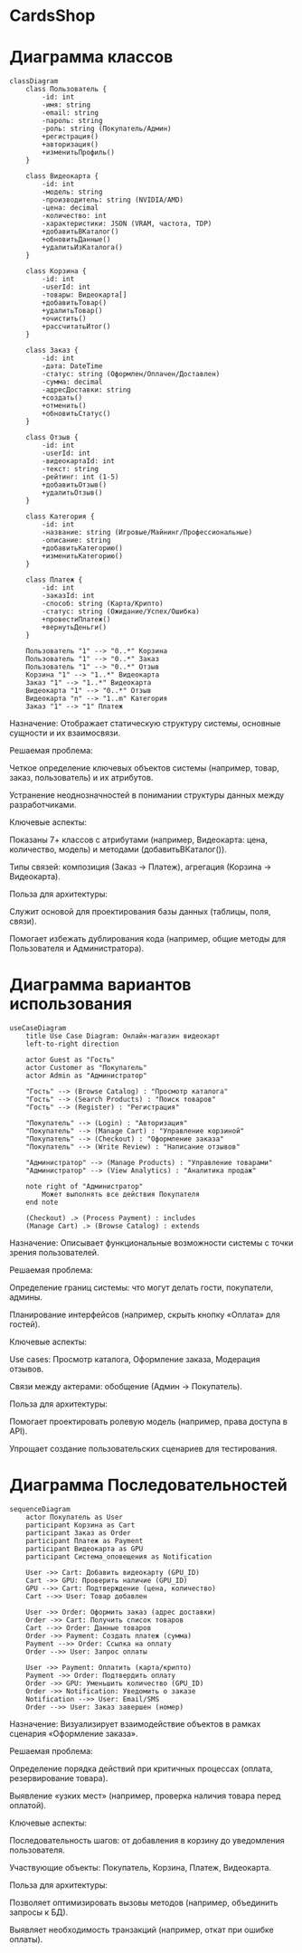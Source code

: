 # CardsShop

# Диаграмма классов
``` mermaid
classDiagram
    class Пользователь {
        -id: int
        -имя: string
        -email: string
        -пароль: string
        -роль: string (Покупатель/Админ)
        +регистрация()
        +авторизация()
        +изменитьПрофиль()
    }

    class Видеокарта {
        -id: int
        -модель: string
        -производитель: string (NVIDIA/AMD)
        -цена: decimal
        -количество: int
        -характеристики: JSON (VRAM, частота, TDP)
        +добавитьВКаталог()
        +обновитьДанные()
        +удалитьИзКаталога()
    }

    class Корзина {
        -id: int
        -userId: int
        -товары: Видеокарта[]
        +добавитьТовар()
        +удалитьТовар()
        +очистить()
        +рассчитатьИтог()
    }

    class Заказ {
        -id: int
        -дата: DateTime
        -статус: string (Оформлен/Оплачен/Доставлен)
        -сумма: decimal
        -адресДоставки: string
        +создать()
        +отменить()
        +обновитьСтатус()
    }

    class Отзыв {
        -id: int
        -userId: int
        -видеокартаId: int
        -текст: string
        -рейтинг: int (1-5)
        +добавитьОтзыв()
        +удалитьОтзыв()
    }

    class Категория {
        -id: int
        -название: string (Игровые/Майнинг/Профессиональные)
        -описание: string
        +добавитьКатегорию()
        +изменитьКатегорию()
    }

    class Платеж {
        -id: int
        -заказId: int
        -способ: string (Карта/Крипто)
        -статус: string (Ожидание/Успех/Ошибка)
        +провестиПлатеж()
        +вернутьДеньги()
    }

    Пользователь "1" --> "0..*" Корзина
    Пользователь "1" --> "0..*" Заказ
    Пользователь "1" --> "0..*" Отзыв
    Корзина "1" --> "1..*" Видеокарта
    Заказ "1" --> "1..*" Видеокарта
    Видеокарта "1" --> "0..*" Отзыв
    Видеокарта "n" --> "1..m" Категория
    Заказ "1" --> "1" Платеж
```
Назначение: Отображает статическую структуру системы, основные сущности и их взаимосвязи.

Решаемая проблема:

Четкое определение ключевых объектов системы (например, товар, заказ, пользователь) и их атрибутов.

Устранение неоднозначностей в понимании структуры данных между разработчиками.

Ключевые аспекты:

Показаны 7+ классов с атрибутами (например, Видеокарта: цена, количество, модель) и методами (добавитьВКаталог()).

Типы связей: композиция (Заказ → Платеж), агрегация (Корзина → Видеокарта).

Польза для архитектуры:

Служит основой для проектирования базы данных (таблицы, поля, связи).

Помогает избежать дублирования кода (например, общие методы для Пользователя и Администратора).

# Диаграмма вариантов использования
```mermaid
useCaseDiagram
    title Use Case Diagram: Онлайн-магазин видеокарт
    left-to-right direction
    
    actor Guest as "Гость"
    actor Customer as "Покупатель"
    actor Admin as "Администратор"
    
    "Гость" --> (Browse Catalog) : "Просмотр каталога"
    "Гость" --> (Search Products) : "Поиск товаров"
    "Гость" --> (Register) : "Регистрация"
    
    "Покупатель" --> (Login) : "Авторизация"
    "Покупатель" --> (Manage Cart) : "Управление корзиной"
    "Покупатель" --> (Checkout) : "Оформление заказа"
    "Покупатель" --> (Write Review) : "Написание отзывов"
    
    "Администратор" --> (Manage Products) : "Управление товарами"
    "Администратор" --> (View Analytics) : "Аналитика продаж"
    
    note right of "Администратор"
        Может выполнять все действия Покупателя
    end note
    
    (Checkout) .> (Process Payment) : includes
    (Manage Cart) .> (Browse Catalog) : extends
```

Назначение: Описывает функциональные возможности системы с точки зрения пользователей.

Решаемая проблема:

Определение границ системы: что могут делать гости, покупатели, админы.

Планирование интерфейсов (например, скрыть кнопку «Оплата» для гостей).

Ключевые аспекты:

Use cases: Просмотр каталога, Оформление заказа, Модерация отзывов.

Связи между актерами: обобщение (Админ → Покупатель).

Польза для архитектуры:

Помогает проектировать ролевую модель (например, права доступа в API).

Упрощает создание пользовательских сценариев для тестирования.

# Диаграмма Последовательностей
```mermaid
sequenceDiagram
    actor Покупатель as User
    participant Корзина as Cart
    participant Заказ as Order
    participant Платеж as Payment
    participant Видеокарта as GPU
    participant Система_оповещения as Notification

    User ->> Cart: Добавить видеокарту (GPU_ID)
    Cart ->> GPU: Проверить наличие (GPU_ID)
    GPU -->> Cart: Подтверждение (цена, количество)
    Cart -->> User: Товар добавлен

    User ->> Order: Оформить заказ (адрес доставки)
    Order ->> Cart: Получить список товаров
    Cart -->> Order: Данные товаров
    Order ->> Payment: Создать платеж (сумма)
    Payment -->> Order: Ссылка на оплату
    Order -->> User: Запрос оплаты

    User ->> Payment: Оплатить (карта/крипто)
    Payment ->> Order: Подтвердить оплату
    Order ->> GPU: Уменьшить количество (GPU_ID)
    Order ->> Notification: Уведомить о заказе
    Notification -->> User: Email/SMS
    Order -->> User: Заказ завершен (номер)
```
Назначение: Визуализирует взаимодействие объектов в рамках сценария «Оформление заказа».

Решаемая проблема:

Определение порядка действий при критичных процессах (оплата, резервирование товара).

Выявление «узких мест» (например, проверка наличия товара перед оплатой).

Ключевые аспекты:

Последовательность шагов: от добавления в корзину до уведомления пользователя.

Участвующие объекты: Покупатель, Корзина, Платеж, Видеокарта.

Польза для архитектуры:

Позволяет оптимизировать вызовы методов (например, объединить запросы к БД).

Выявляет необходимость транзакций (например, откат при ошибке оплаты).
